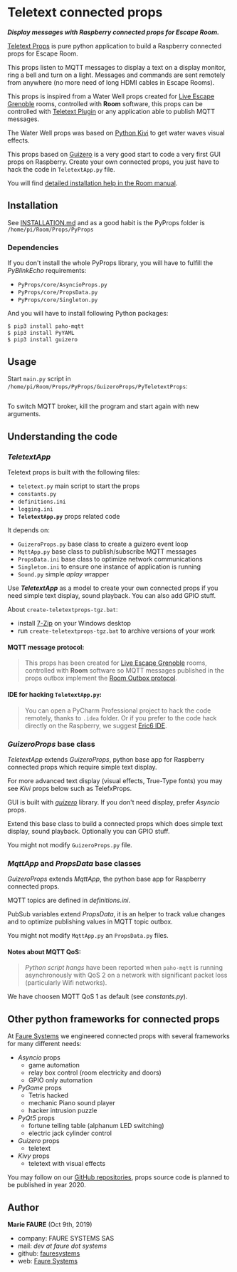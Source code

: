 ﻿# Teletext connected props
***Display messages with Raspberry connected props for Escape Room.***

[Teletext Props](https://github.com/fauresystems/PyTeletextProps) is pure python application to build a Raspberry connected props for Escape Room. 

This props listen to MQTT messages to display a text on a display monitor, ring a bell and turn on a light. Messages and commands are sent remotely from anywhere (no more need of long HDMI cables in Escape Rooms).

This props is inspired from a Water Well props created for [Live Escape Grenoble](https://www.live-escape.net/) rooms, controlled with **Room** software, this props can be controlled with [Teletext Plugin](https://github.com/fauresystems/TeletextPlugin) or any application able to publish MQTT messages.

The Water Well props was based on <a href="https://kivy.org/" target="_blank">Python Kivi</a> to get water waves visual effects. 

This props based on <a href="https://lawsie.github.io/guizero/start/" target="_blank">Guizero</a> is a very good start to code a very first GUI props on Raspberry. Create your own connected props, you just have to hack the code in `TeletextApp.py` file.

You will find <a href="https://xcape.io/public/documentation/en/room/AddaRaspberrypropsTeletext.html" target="_blank">detailed installation help in the Room manual</a>.


## Installation
See [INSTALLATION.md](.../INSTALLATION.md) and as a good habit is the PyProps folder is `/home/pi/Room/Props/PyProps`

### Dependencies
If you don't install the whole PyProps library, you will have to fulfill the  *PyBlinkEcho* requirements:
* `PyProps/core/AsyncioProps.py`
* `PyProps/core/PropsData.py`
* `PyProps/core/Singleton.py`

And you will have to install following Python packages:
```bash
$ pip3 install paho-mqtt
$ pip3 install PyYAML
$ pip3 install guizero
```

## Usage
Start `main.py` script in `/home/pi/Room/Props/PyProps/GuizeroProps/PyTeletextProps`:

```bash


```

To switch MQTT broker, kill the program and start again with new arguments.


## Understanding the code

### *TeletextApp*
Teletext props is built with the following files:
* `teletext.py` main script to start the props
* `constants.py`
* `definitions.ini`
* `logging.ini`
* __`TeletextApp.py`__ props related code

It depends on:
* `GuizeroProps.py` base class to create a guizero event loop
* `MqttApp.py` base class to publish/subscribe MQTT messages
* `PropsData.ini` base class to optimize network communications
* `Singleton.ini` to ensure one instance of application is running
* `Sound.py` simple *aplay* wrapper

Use ***TeletextApp*** as a model to create your own connected props if you need simple text display, sound playback. You can also add GPIO stuff.

About `create-teletextprops-tgz.bat`:
* install <a href="https://www.7-zip.org/" target="_blank">7-Zip</a> on your Windows desktop
* run `create-teletextprops-tgz.bat` to archive versions of your work

#### MQTT message protocol:
> This props has been created for [Live Escape Grenoble](https://www.live-escape.net/) rooms, controlled with **Room** software so MQTT messages published in the props outbox implement the <a href="https://github.com/fauresystems/TeletextProps/blob/master/PROTOCOL.md" target="_blank">Room Outbox protocol</a>.

#### IDE for hacking `TeletextApp.py`:
> You can open a PyCharm Professional project to hack the code remotely, thanks to `.idea` folder. Or if you prefer to the code hack directly on the Raspberry, we suggest <a href="https://eric-ide.python-projects.org/" target="_blank">Eric6 IDE</a>. 


### *GuizeroProps* base class
*TeletextApp* extends *GuizeroProps*, python base app for Raspberry connected props which require simple text display. 

For more advanced text display (visual effects, True-Type fonts) you may see *Kivi* props below such as TelefxProps.

GUI is built with *<a href="https://lawsie.github.io/guizero/" target="_blank">guizero</a>* library. If you don't need display, prefer *Asyncio* props.

Extend this base class to build a connected props which does simple text display, sound playback. Optionally you can GPIO stuff.

You might not modify `GuizeroProps.py` file.


### *MqttApp* and *PropsData* base classes
*GuizeroProps* extends *MqttApp*, the python base app for Raspberry connected props.


MQTT topics are defined in *definitions.ini*.

PubSub variables extend *PropsData*, it is an helper to track value changes and to optimize publishing values in MQTT topic outbox.

You might not modify `MqttApp.py` an `PropsData.py` files.

#### Notes about MQTT QoS:
>*Python script hangs* have been reported when `paho-mqtt` is running asynchronously with QoS 2 on a network with significant packet loss (particularly Wifi networks).

We have choosen MQTT QoS 1 as default (see *constants.py*).


## Other python frameworks for connected props
At <a href="https://faure.systems/" target="_blank">Faure Systems</a> we engineered connected props with several frameworks for many different needs:

* *Asyncio* props
    - game automation
    - relay box control (room electricity and doors)
    - GPIO only automation
* *PyGame* props
    - Tetris hacked
    - mechanic Piano sound player
    - hacker intrusion puzzle
* *PyQt5* props
    - fortune telling table (alphanum LED switching)
    - electric jack cylinder control
* *Guizero* props
    - teletext
* *Kivy* props
    - teletext with visual effects
    
You may follow on our <a href="https://github.com/fauresystems?tab=repositories" target="_blank">GitHub repositories</a>, props source code is planned to be published in year 2020.


## Author

**Marie FAURE** (Oct 9th, 2019)
* company: FAURE SYSTEMS SAS
* mail: *dev at faure dot systems*
* github: <a href="https://github.com/fauresystems?tab=repositories" target="_blank">fauresystems</a>
* web: <a href="https://faure.systems/" target="_blank">Faure Systems</a>